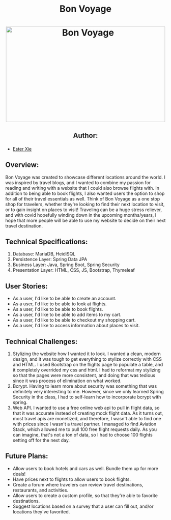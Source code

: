 # <p align="center">Bon Voyage</p>
# <p align="center"><img width="500" img height="300" src="https://images.unsplash.com/photo-1549937917-03ccda498729?ixlib=rb-1.2.1&ixid=MnwxMjA3fDB8MHxwaG90by1wYWdlfHx8fGVufDB8fHx8&auto=format&fit=crop&w=464&q=80" alt="Bon Voyage"></p>

## <p align="center"> Author:
- [Ester Xie](https://www.github.com/xieest)</p>


## Overview:
Bon Voyage was created to showcase different locations around the world. I was inspired by travel blogs, and I wanted to combine my passion for reading and writing with a website that I could also browse flights with. In addition to being able to book flights, I also wanted users the option to shop for all of their travel essentials as well. Think of Bon Voyage as a one stop shop for travelers, whether they're looking to find their next location to visit, or to gain insight on places to visit! Traveling can be a huge stress reliever, and with covid hopefully winding down in the upcoming months/years, I hope that more people will be able to use my website to 
decide on their next travel destination. 

## Technical Specifications:
1. Database: MariaDB, HeidiSQL
2. Persistence Layer: Spring Data JPA
3. Business Layer: Java, Spring Boot, Spring Security
4. Presentation Layer: HTML, CSS, JS, Bootstrap, Thymeleaf

## User Stories:
- As a user, I'd like to be able to create an account.
- As a user, I'd like to be able to look at flights.
- As a user, I'd like to be able to book flights.
- As a user, I'd like to be able to add items to my cart.
- As a user, I'd like to be able to checkout my shopping cart.
- As a user, I'd like to access information about places to visit.

## Technical Challenges:
1) Stylizing the website how I wanted it to look. I wanted a clean, modern design, and it was tough to get everything to stylize correctly with CSS and HTML. I 
used Bootstrap on the flights page to populate a table, and it completely overrided my css and html. I had to reformat my stylizing so that the pages were more 
consistent, and doing that was tedious since it was process of elimination on what worked.
2) Bcrypt. Having to learn more about security was something that was definitely very interesting to me. However, since we only learned Spring Security in the 
class, I had to self-learn how to incorporate bcrypt with spring.
3) Web API. I wanted to use a free online web api to pull in flight data, so that it was accurate instead of creating mock flight data. As it turns out, most travel 
apis are monetized, and therefore, I wasn't able to find one with prices since I wasn't a travel partner. I managed to find Aviation Stack, which allowed me to pull 
100 free flight requests daily. As you can imagine, that's not a ton of data, so I had to choose 100 flights setting off for the next day. 

## Future Plans:
- Allow users to book hotels and cars as well. Bundle them up for more deals!
- Have prices next to flights to allow users to book flights. 
- Create a forum where travelers can review travel destinations, restaurants, and activities.
- Allow users to create a custom profile, so that they're able to favorite destinations.
- Suggest locations based on a survey that a user can fill out, and/or locations they've favorited.
